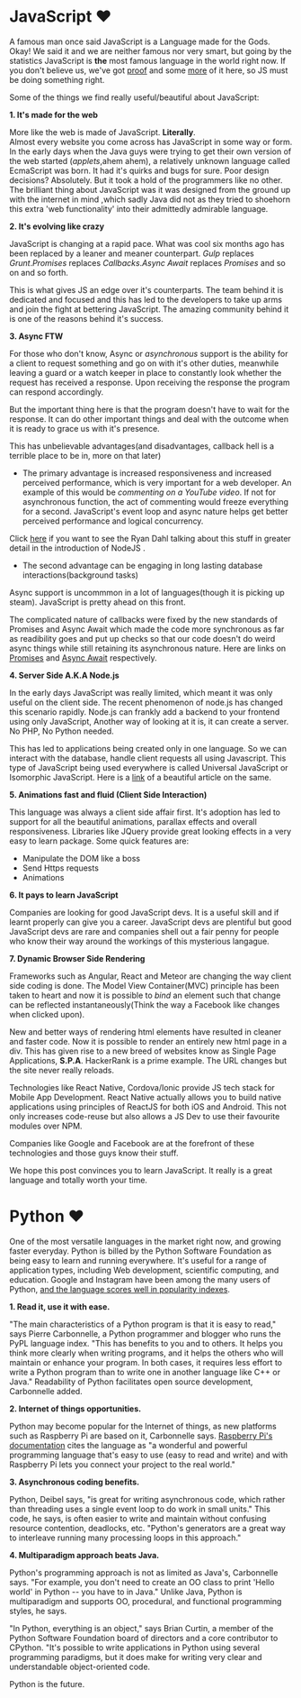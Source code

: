 # JavaScript &#10084;
A famous man once said JavaScript is a Language made for the Gods.  
Okay! We said  it and we are neither famous nor very smart, but going by the statistics JavaScript is **the** most famous language in the world right now. If you don't believe us, we've got [proof](http://www.eweek.com/developer/javascript-most-popular-language-stack-overflow-report.html) and some [more](http://www.modulecounts.com/) of it here, so JS must be doing something right.

Some of the things we find really useful/beautiful about JavaScript:

**1. It's made for the web**

More like the web is made of JavaScript. **Literally**.  
Almost every website you come across has JavaScript in some way or form. In the early days when the Java guys were trying to get their own version of the web started (*applets*,ahem ahem), a relatively unknown language called EcmaScript was born. It had it's quirks and bugs for sure. Poor design decisions? Absolutely. But it took a hold of the programmers like no other.  
The brilliant thing about JavaScript was it was designed from the ground up with the internet in mind ,which sadly Java did not as they tried to shoehorn this extra 'web functionality' into their admittedly admirable language.

**2. It's evolving like crazy**

JavaScript is changing at a rapid pace. What was cool six months ago has been replaced by a leaner and meaner counterpart. *Gulp* replaces *Grunt*.*Promises* replaces *Callbacks*.*Async Await* replaces *Promises* and so on and so forth.

This is what gives JS an edge over it's counterparts. The team behind it is dedicated and focused and this has led to the developers to take up arms and join the fight at bettering JavaScript. The amazing community behind it is one of the reasons behind it's success.

**3. Async FTW**

For those who don't know, Async or *asynchronous* support is the ability for a client to request something and go on with it's other duties, meanwhile leaving a guard or a watch keeper in place to constantly look whether the request has received a response. Upon receiving the response the program can respond accordingly.

But the important thing here is that the program doesn't have to wait for the response. It can do other important things and deal with the outcome when it is ready to grace us with it's presence.

This has unbelievable advantages(and disadvantages, callback hell is a terrible place to be in, more on that later)

* The primary advantage is increased responsiveness and  increased perceived performance, which is very important for a web developer. An example of this would be *commenting on a YouTube video*. If not for asynchronous function, the act of commenting would freeze everything for a second. JavaScript's event loop and async nature helps get better perceived performance and logical concurrency.

Click [here](https://www.youtube.com/watch?v=ztspvPYybIY) if you want to see the Ryan Dahl talking about this stuff in greater detail in the introduction of NodeJS .

* The second advantage can be engaging in long lasting database interactions(background tasks)

Async support is uncommmon in a lot of languages(though it is picking up steam). JavaScript is pretty ahead on this front.

The complicated nature of callbacks were fixed by the new standards of Promises and Async Await which made the code more synchronous as far as readibility goes and put up checks so that our code doesn't do weird async things while still retaining its asynchronous nature. Here are links on [Promises](https://www.toptal.com/javascript/javascript-promises) and [Async Await](https://www.twilio.com/blog/2015/10/asyncawait-the-hero-javascript-deserved.html) respectively.

**4. Server Side A.K.A Node.js**

In the early days JavaScript was really limited, which meant it was only useful on the client side. The recent phenomenon of node.js has changed this scenario rapidly. Node.js can frankly add a backend to your frontend using only JavaScript, Another way of looking at it is, it can create a server.
No PHP, No Python needed.

This has led to applications being created only in one language. So we can interact with the database, handle client requests all using Javascript.
This type of JavaScript being used everywhere is called Universal JavaScript or Isomorphic JavaScript. Here is a [link](https://medium.com/@mjackson/universal-javascript-4761051b7ae9#.jyg0exgy5) of a beautiful article on the same.

**5. Animations fast and fluid (Client Side Interaction)**

This language was always a client side affair first. It's adoption has led to support for all the beautiful animations, parallax effects and overall responsiveness.
Libraries like JQuery provide great looking effects in a very easy to learn package.
Some quick features are:

* Manipulate the DOM like a boss
* Send Https requests
* Animations


**6. It pays to learn JavaScript**

Companies are looking for good JavaScript devs. It is a useful skill and if learnt properly can give you a career. JavaScript devs are plentiful but good JavaScript devs are rare and companies shell out a fair penny for people who know their way around the workings of this mysterious langague.

**7. Dynamic Browser Side Rendering**

Frameworks such as Angular, React and Meteor are changing the way client side coding is done. The Model View Container(MVC) principle has been taken to heart and now it is possible to *bind* an element such that change can be reflected instantaneously(Think the way a Facebook like changes when clicked upon).

New and better ways of rendering html elements have resulted in cleaner and faster code. Now it is possible to render an entirely new html page in a div.
This has given rise to a new breed of websites know as Single Page Applications, **S.P.A**. HackerRank is a prime example. The URL changes but the site never really reloads.

Technologies like React Native, Cordova/Ionic provide JS tech stack for Mobile App Development. React Native actually allows you to build native applications using principles of ReactJS for both iOS and Android. This not only increases code-reuse but also allows a JS Dev to use their favourite modules over NPM.

 Companies like Google and Facebook are at the forefront of these technologies and those guys know their stuff.

 We hope this post convinces you to learn JavaScript. It really is a great language and totally worth your time.
 
# Python &#10084;
 
 One of the most versatile languages in the market right now, and growing faster everyday. Python is billed by the Python Software Foundation as being easy to learn and running everywhere. It's useful for a range of application types, including Web development, scientific computing, and education. Google and Instagram have been among the many users of Python, [and the language scores well in popularity indexes](http://www.codingdojo.com/blog/9-most-in-demand-programming-languages-of-2016/).
 
**1. Read it, use it with ease.**

 "The main characteristics of a Python program is that it is easy to read," says Pierre Carbonnelle, a Python programmer and blogger who runs the PyPL language index. "This has benefits to you and to others. It helps you think more clearly when writing programs, and it helps the others who will maintain or enhance your program. In both cases, it requires less effort to write a Python program than to write one in another language like C++ or Java." Readability of Python facilitates open source development, Carbonnelle added.
 
**2. Internet of things opportunities.**
 
 Python may become popular for the Internet of things, as new platforms such as Raspberry Pi are based on it, Carbonnelle says. [Raspberry Pi's documentation](https://www.raspberrypi.org/documentation/usage/python/) cites the language as "a wonderful and powerful programming language that's easy to use (easy to read and write) and with Raspberry Pi lets you connect your project to the real world."

**3. Asynchronous coding benefits.**

Python, Deibel says, "is great for writing asynchronous code, which rather than threading uses a single event loop to do work in small units." This code, he says, is often easier to write and maintain without confusing resource contention, deadlocks, etc. "Python's generators are a great way to interleave running many processing loops in this approach." 

**4. Multiparadigm approach beats Java.**

Python's programming approach is not as limited as Java's, Carbonnelle says. "For example, you don't need to create an OO class to print 'Hello world' in Python -- you have to in Java." Unlike Java, Python is multiparadigm and supports OO, procedural, and functional programming styles, he says.

"In Python, everything is an object," says Brian Curtin, a member of the Python Software Foundation board of directors and a core contributor to CPython. "It's possible to write applications in Python using several programming paradigms, but it does make for writing very clear and understandable object-oriented code.

Python is the future.
